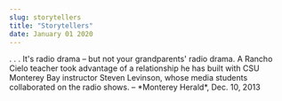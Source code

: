 ```yaml
---
slug: storytellers
title: "Storytellers"
date: January 01 2020
---
```


 
<p>
  . . . It's radio drama – but not your grandparents' radio drama. A Rancho
  Cielo teacher took advantage of a relationship he has built with CSU Monterey
  Bay instructor Steven Levinson, whose media students collaborated on the radio
  shows. – &#42;Monterey Herald&#42;, Dec. 10, 2013
</p>
 
